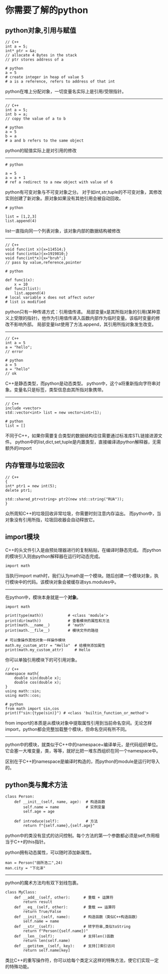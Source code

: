#  你需要了解的python

## python对象,引用与赋值

```
// C++
int a = 5;
int* ptr = &a;
// allocate 4 Bytes in the stack
// ptr stores address of a

# python
a = 5
# create integer in heap of value 5 
# a is a reference, refers to address of that int
```

python在堆上分配对象，一切变量名实际上是引用/受限指针。

---

```
// C++
int a = 5;
int b = a;
// copy the value of a to b

# python
a = 5
b = a
# a and b refers to the same object
```

python的赋值实际上是对引用的修改

---

```
# python

a = 5
a = a + 1
# ref a redirect to a new object with value of 6
```

python有可变对象与不可变对象之分。
对于如int,str,tuple的不可变对象，其修改实则创建了新对象。原对象如果没有其他引用会被自动回收。

```
# python

list = [1,2,3]
list.append(4)
```

list一直指向同一个列表对象，该对象内部的数据结构被修改

---

```
// C++
void func(int x){x=114514;}
void func(int&x){x=1919810;}
void func(int*x){x="bruh";}
// pass by value,reference,pointer

# python

def func1(x):
    x = 10
def func2(list):
    list.append(4)
# local variable x does not affect outer
# list is modified
```

python只有一种传递方式：引用值传递。
局部变量x是其所指对象的引用(某种意义上受限的指针)，他作为引用值传递入函数内部作为临时变量。该临时变量的修改不影响外部。
局部变量list使用了方法.append，其引用所指对象发生改变。

---

```
// C++
int a = 5
a = "hello";
// error

# python
a = 5
a = "hello"
// ok
```
C++是静态类型，而python是动态类型。
python中，这个a将重新指向字符串对象。变量名只是标签，类型信息由其所指对象携带。

---

```
// C++
include <vector>
std::vector<int> list = new vector<int>(1);

# python
list = []
```

不同于C++，如果你需要复合类型的数据结构往往需要通过标准库STL链接进源文件。
python中的list,dict,set,tuple是内置类型，直接编译进python解释器，无需额外的import

## 内存管理与垃圾回收

```
// C++
{
int* ptr1 = new int(5);
delete ptr1;

std::shared_ptr<string> ptr2(new std::string("RUA"));
}
```

众所周知C++的垃圾回收非常垃圾，你需要时刻注意内存溢出。
而python中，当对象没有引用所指，垃圾回收器会自动释放它。

## import模块

C++的头文件引入是由预处理器进行的复制粘贴，在编译时静态完成。
而python的模块引入则由python解释器在运行时动态完成。

```
import math
```

当执行import math时，我们认为math是一个模块。随后创建一个模块对象，执行模块中的代码。该模块对象会被缓存进sys.modules中。

---

在python中，模块本身就是一个**对象**。

```
import math

print(type(math))           # <class 'module'>
print(dir(math))            # 查看模块的属性和方法
print(math.__name__)        # 'math'
print(math.__file__)        # 模块文件的路径

# 可以像操作其他对象一样操作模块
math.my_custom_attr = "Hello"  # 给模块添加属性
print(math.my_custom_attr)     # Hello
```

你可以单独引用模块下的可引用对象。

```
// C++
namespace math{
    double sin(double x);
    double cos(double x);
}
using math::sin;
using math::cos;

# python
from math import sin,cos
print(f"sin:{type(sin)}") # <class 'builtin_function_or_method'>
```

from import的本质是从模块对象中提取属性引用到当前命名空间。无论怎样import，python都会完整加载整个模块，但命名空间有所不同。

---

python中的模块，就类似于C++中的namespace+编译单元，是代码组织单位。它会塞一大堆变量，类，等等，就好比把一堆东西组织在同一个namespace中。

区别在于C++的namespace是编译时构造的，而python的module是运行时导入的。

## python类与魔术方法

```
class Person:
    def __init__(self, name, age):  # 构造函数
        self.name = name            # 实例变量
        self.age = age
    
    def introduce(self):            # 方法
        return f"{self.name},{self.age}"
```

python中的类没有显式的访问控制。每个方法的第一个参数都必须是self,作用相当于C++的this指针。

python拥有动态属性，可以随时添加新属性。


```
man = Person("田所浩二",24)
man.city = "下北泽"
```

---

python的魔术方法均有双下划线包裹。

```
class MyClass:
    def __add__(self, other):      # 重载 + 运算符
        return result
    def __eq__(self, other):       # 重载 == 运算符
        return True/False
    def __init__(self, name):      # 构造函数（类似C++构造函数）
        self.name = name
    def __str__(self):             # 转字符串,类似toString
        return f"Person({self.name})"
    def __len__(self):             # 支持len()函数
        return len(self.name)
    def __getitem__(self, key):    # 支持[]索引访问
        return self.name[key]
```

类比C++的重写操作符，你可以给每个类定义这样的特殊方法，使它们实现一定的特殊功能。
